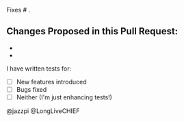 Fixes # .

Changes Proposed in this Pull Request:
-
-
-

I have written tests for:

- [ ] New features introduced
- [ ] Bugs fixed
- [ ] Neither (I'm just enhancing tests!)

@jazzpi @LongLiveCHIEF
